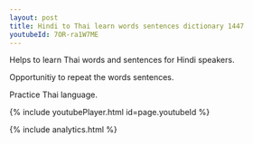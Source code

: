 ```yaml
---
layout: post
title: Hindi to Thai learn words sentences dictionary 1447 
youtubeId: 7OR-ra1W7ME
---
```

 
 
Helps to learn Thai words and sentences for Hindi speakers.

Opportunitiy to repeat the words sentences. 

Practice Thai language. 
 
{% include youtubePlayer.html id=page.youtubeId %}
 
 
{% include analytics.html %}